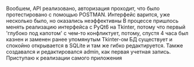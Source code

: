   Вообшем, API реализовано, авторизация проходит, что было протестировано с помощью POSTMAN. 
  Интерфейс варится, уже несколько было, но оказались неэффективны
В процессе пришлось менять реализацию интерфейса с PyQt6 на Tkinter, потому что первый 
'глубоко под капотом' с чем-то конфликтует, потому, спустя 4 часа был казнен и заменен ранее 
упомянутым Tkinter-ом
  БД существует и спокойно открывается в SQLite и там же гибко редактируется.
Тамже создавался и редактировался admin, как первая учетная запись.
  Приступаю к реализации самого приложения
